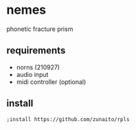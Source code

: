 # nemes
phonetic fracture prism

## requirements
- norns (210927)
- audio input
- midi controller (optional)

## install
`;install https://github.com/zunaito/rpls`
